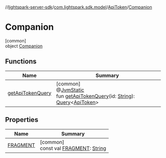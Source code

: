 //[lightspark-server-sdk](../../../../index.md)/[com.lightspark.sdk.model](../../index.md)/[ApiToken](../index.md)/[Companion](index.md)

# Companion

[common]\
object [Companion](index.md)

## Functions

| Name | Summary |
|---|---|
| [getApiTokenQuery](get-api-token-query.md) | [common]<br>@[JvmStatic](https://kotlinlang.org/api/latest/jvm/stdlib/kotlin.jvm/-jvm-static/index.html)<br>fun [getApiTokenQuery](get-api-token-query.md)(id: [String](https://kotlinlang.org/api/latest/jvm/stdlib/kotlin/-string/index.html)): [Query](../../../com.lightspark.sdk.requester/-query/index.md)&lt;[ApiToken](../index.md)&gt; |

## Properties

| Name | Summary |
|---|---|
| [FRAGMENT](-f-r-a-g-m-e-n-t.md) | [common]<br>const val [FRAGMENT](-f-r-a-g-m-e-n-t.md): [String](https://kotlinlang.org/api/latest/jvm/stdlib/kotlin/-string/index.html) |
